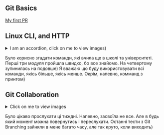 ## Git Basics
[My first PR](https://github.com/kottans/mock-repo/pull/1045/commits)

## Linux CLI, and HTTP
<details><summary>I am an accordion, click on me to view images)</summary>
<img src="/task_linux_cli/linux_quiz_1.png" alt="Linux Survival 1 Module - Answer">
<img src="/task_linux_cli/linux_quiz_2.png" alt="Linux Survival 2 Module - Answer">
<img src="/task_linux_cli/linux_quiz_3.png" alt="Linux Survival 3 Module - Answer">
<img src="/task_linux_cli/linux_quiz_4.png" alt="Linux Survival 4 Module - Answer">
</details>

Було корисно згадати команди, які вчила ще в школі та університеті. Перші три модуля пройшла швидко, бо все знайомо.
На четвертому зупинилась на подовше)
Я вважаю що буду використовувати всі команди, якісь більше, якісь менше. Окрім, напевно, комманд з принтом)


## Git Collaboration
<details><summary>Click on me to view images</summary>
<img src="/task_git_collaboration/collaboration_1.png" alt="Git Branching - #1">
<img src="/task_git_collaboration/collaboration_2.png" alt="Git Branching - #2">
</details>

Було цікаво прослухати ці тиждні. Напевно, засвоїла не все. Але в будь який момент можна повернутись і переслухати.
Останні тести з Git Branching зайняли в мене багато часу, але так круто, коли виходить)